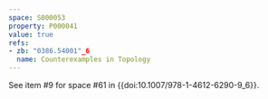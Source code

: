 ```yaml
---
space: S000053
property: P000041
value: true
refs:
- zb: "0386.54001"_6
  name: Counterexamples in Topology
---
```


See item #9 for space #61 in {{doi:10.1007/978-1-4612-6290-9_6}}.
